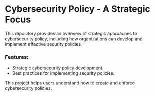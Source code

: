 # Cybersecurity Policy - A Strategic Focus

This repository provides an overview of strategic approaches to cybersecurity policy, including how organizations can develop and implement effective security policies.

### Features:
- Strategic cybersecurity policy development.
- Best practices for implementing security policies.

This project helps users understand how to create and enforce cybersecurity policies.

